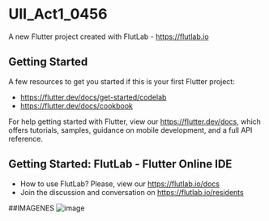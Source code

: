 # UII_Act1_0456

A new Flutter project created with FlutLab - https://flutlab.io

## Getting Started

A few resources to get you started if this is your first Flutter project:

- https://flutter.dev/docs/get-started/codelab
- https://flutter.dev/docs/cookbook

For help getting started with Flutter, view our
https://flutter.dev/docs, which offers tutorials,
samples, guidance on mobile development, and a full API reference.

## Getting Started: FlutLab - Flutter Online IDE

- How to use FlutLab? Please, view our https://flutlab.io/docs
- Join the discussion and conversation on https://flutlab.io/residents

##IMAGENES
![image](https://github.com/LBrandonC06/UII_Act1_0456/assets/143548973/e47eef37-b4c4-4a68-86dd-774fc3446c9e)


